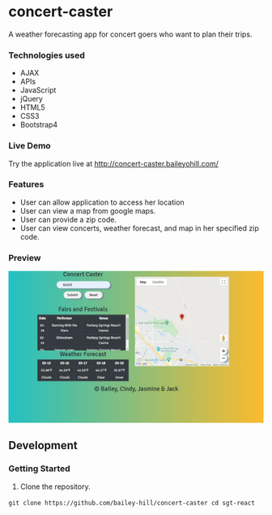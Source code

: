 # concert-caster

A weather forecasting app for concert goers who want to plan their trips.

### Technologies used
- AJAX
- APIs
- JavaScript
- jQuery
- HTML5
- CSS3
- Bootstrap4

### Live Demo
Try the application live at http://concert-caster.baileyohill.com/

### Features
- User can allow application to access her location
- User can view a map from google maps.
- User can provide a zip code.
- User can view concerts, weather forecast, and map in her specified zip code.

### Preview
![alt text](images\concert-caster.gif)

## Development
### Getting Started
1. Clone the repository.

`git clone https://github.com/bailey-hill/concert-caster
cd sgt-react`
